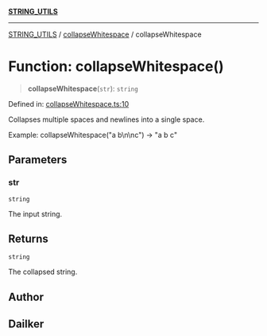 [**STRING_UTILS**](../../README.md)

***

[STRING_UTILS](../../README.md) / [collapseWhitespace](../README.md) / collapseWhitespace

# Function: collapseWhitespace()

> **collapseWhitespace**(`str`): `string`

Defined in: [collapseWhitespace.ts:10](https://github.com/dailker/everyutil/blob/fd8deae3f27d2b0976fe42f2cb71703c8c83364b/src/string/collapseWhitespace.ts#L10)

Collapses multiple spaces and newlines into a single space.

Example: collapseWhitespace("a   b\n\nc") → "a b c"

## Parameters

### str

`string`

The input string.

## Returns

`string`

The collapsed string.

## Author

## Dailker
